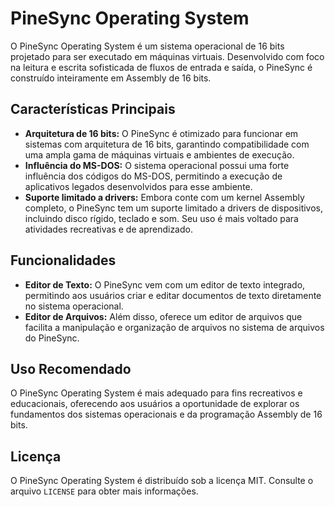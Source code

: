 # PineSync Operating System

O PineSync Operating System é um sistema operacional de 16 bits projetado para ser executado em máquinas virtuais. Desenvolvido com foco na leitura e escrita sofisticada de fluxos de entrada e saída, o PineSync é construído inteiramente em Assembly de 16 bits.

## Características Principais

- **Arquitetura de 16 bits:** O PineSync é otimizado para funcionar em sistemas com arquitetura de 16 bits, garantindo compatibilidade com uma ampla gama de máquinas virtuais e ambientes de execução.
- **Influência do MS-DOS:** O sistema operacional possui uma forte influência dos códigos do MS-DOS, permitindo a execução de aplicativos legados desenvolvidos para esse ambiente.
- **Suporte limitado a drivers:** Embora conte com um kernel Assembly completo, o PineSync tem um suporte limitado a drivers de dispositivos, incluindo disco rígido, teclado e som. Seu uso é mais voltado para atividades recreativas e de aprendizado.

## Funcionalidades

- **Editor de Texto:** O PineSync vem com um editor de texto integrado, permitindo aos usuários criar e editar documentos de texto diretamente no sistema operacional.
- **Editor de Arquivos:** Além disso, oferece um editor de arquivos que facilita a manipulação e organização de arquivos no sistema de arquivos do PineSync.

## Uso Recomendado

O PineSync Operating System é mais adequado para fins recreativos e educacionais, oferecendo aos usuários a oportunidade de explorar os fundamentos dos sistemas operacionais e da programação Assembly de 16 bits.

## Licença

O PineSync Operating System é distribuído sob a licença MIT. Consulte o arquivo `LICENSE` para obter mais informações.
